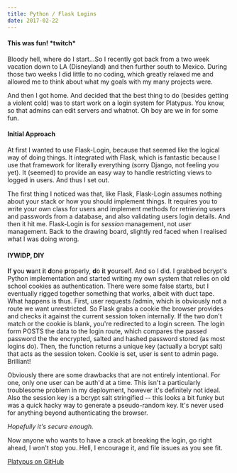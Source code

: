 ```yaml
---
title: Python / Flask Logins
date: 2017-02-22
---
```


#### This was fun! \*twitch\*

Bloody hell, where do I start...So I recently got back
from a two week vacation down to LA (Disneyland) and then further south
to Mexico. During those two weeks I did little to no coding, which
greatly relaxed me and allowed me to think about what my goals with my
many projects were.

And then I got home. And decided that the best thing to do (besides
getting a violent cold) was to start work on a login system for
Platypus. You know, so that admins can edit servers and whatnot. Oh boy
are we in for some fun.

#### Initial Approach

At first I wanted to use Flask-Login, because that seemed like the
logical way of doing things. It integrated with Flask, which is
fantastic because I use that framework for literally everything (sorry
Django, not feeling you yet). It (seemed) to provide an easy way to
handle restricting views to logged in users. And thus I set out.

The first thing I noticed was that, like Flask, Flask-Login assumes
nothing about your stack or how you should implement things. It requires
you to write your own class for users and implement methods for
retrieving users and passwords from a database, and also validating
users login details. And then it hit me. Flask-Login is for *session*
management, not *user* management. Back to the drawing board, slightly
red faced when I realised what I was doing wrong.

#### IYWIDP, DIY

**I**f **y**ou **w**ant **i**t **d**one **p**roperly, **d**o **i**t
**y**ourself. And so I did. I grabbed bcrypt's Python implementation and
started writing my own system that relies on old school cookies as
authentication. There were some false starts, but I eventually rigged
together something that works, albeit with duct tape. What happens is
thus. First, user requests /admin, which is obviously not a route we
want unrestricted. So Flask grabs a cookie the browser provides and
checks it against the current session token internally. If the two don't
match or the cookie is blank, you're redirected to a login screen. The
login form POSTS the data to the login route, which compares the passed
password the the encrypted, salted and hashed password stored (as most
logins do). Then, the function returns a unique key (actually a bcrypt
salt) that acts as the session token. Cookie is set, user is sent to
admin page. Brilliant!

Obviously there are some drawbacks that are not entirely intentional.
For one, only one user can be auth'd at a time. This isn't a
particularly troublesome problem in my deployment, however it's
definitely not ideal. Also the session key is a bcrypt salt
stringified -- this looks a bit funky but was a quick hacky way to
generate a pseudo-random key. It's never used for anything beyond
authenticating the browser.

*Hopefully it's secure enough.*

Now anyone who wants to have a crack at breaking the login, go right
ahead, I won't stop you. Hell, I encourage it, and file issues as you
see fit.

[Platypus on GitHub](https://github.com/ggservers/platypus)
